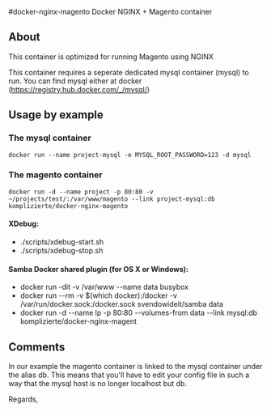 #docker-nginx-magento
Docker NGINX + Magento container
 
## About

This container is optimized for running Magento using NGINX

This container requires a seperate dedicated mysql container (mysql) to run.
You can find mysql either at docker (https://registry.hub.docker.com/_/mysql/)

## Usage by example

### The mysql container

```shell
docker run --name project-mysql -e MYSQL_ROOT_PASSWORD=123 -d mysql
```

### The magento container

```shell
docker run -d --name project -p 80:80 -v ~/projects/test/:/var/www/magento --link project-mysql:db komplizierte/docker-nginx-magento
```

#### XDebug:

* ./scripts/xdebug-start.sh
* ./scripts/xdebug-stop.sh

#### Samba Docker shared plugin (for OS X or Windows):

* docker run -dit -v /var/www --name data busybox
* docker run --rm -v $(which docker):/docker -v /var/run/docker.sock:/docker.sock svendowideit/samba data
* docker run -d --name lp -p 80:80 --volumes-from data --link mysql:db komplizierte/docker-nginx-magent

## Comments

In our example the magento container is linked to the mysql container under the alias db.
This means that you'll have to edit your config file in such a way that the mysql host is no longer localhost but db.


Regards,
